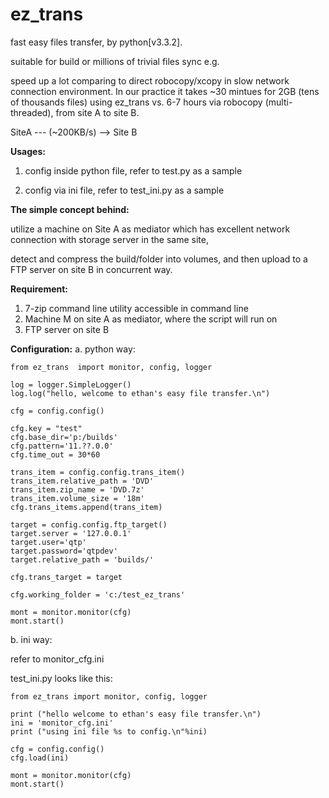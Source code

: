 ez_trans
========

fast easy files transfer, by python[v3.3.2].

suitable for build or millions of trivial files sync e.g. 

speed up a lot comparing to direct robocopy/xcopy in slow network connection environment. 
In our practice it takes ~30 mintues for 2GB (tens of thousands files) using ez_trans vs.
 6-7 hours via robocopy (multi-threaded), from site A to site B.
 
SiteA --- (~200KB/s) --> Site B

<b>Usages:</b>

 1. config inside python file, refer to test.py as a sample
 
 2. config via ini file, refer to test_ini.py as a sample
 
<b>The simple concept behind:</b>

 utilize a machine on Site A as mediator which has excellent network connection with storage server in the same site, 
 
 detect and compress the build/folder into volumes, and then upload to a FTP server on site B in concurrent way.
 
<b>Requirement:</b>

 1. 7-zip command line utility accessible in command line
 2. Machine M on site A as mediator, where the script will run on
 3. FTP server on site B
 
<b>Configuration:</b>
 a. python way:

    from ez_trans  import monitor, config, logger
  
    log = logger.SimpleLogger()
    log.log("hello, welcome to ethan's easy file transfer.\n")
    
    cfg = config.config()

    cfg.key = "test"
    cfg.base_dir='p:/builds'
    cfg.pattern='11.??.0.0'
    cfg.time_out = 30*60

    trans_item = config.config.trans_item()
    trans_item.relative_path = 'DVD'
    trans_item.zip_name = 'DVD.7z'
    trans_item.volume_size = '18m'
    cfg.trans_items.append(trans_item)

    target = config.config.ftp_target()
    target.server = '127.0.0.1'
    target.user='qtp'
    target.password='qtpdev'
    target.relative_path = 'builds/'
    
    cfg.trans_target = target

    cfg.working_folder = 'c:/test_ez_trans'

    mont = monitor.monitor(cfg)
    mont.start()

b. ini way:

refer to monitor_cfg.ini

test_ini.py looks like this:

    from ez_trans import monitor, config, logger

    print ("hello welcome to ethan's easy file transfer.\n")
    ini = 'monitor_cfg.ini'
    print ("using ini file %s to config.\n"%ini)

    cfg = config.config()
    cfg.load(ini)

    mont = monitor.monitor(cfg)
    mont.start()
